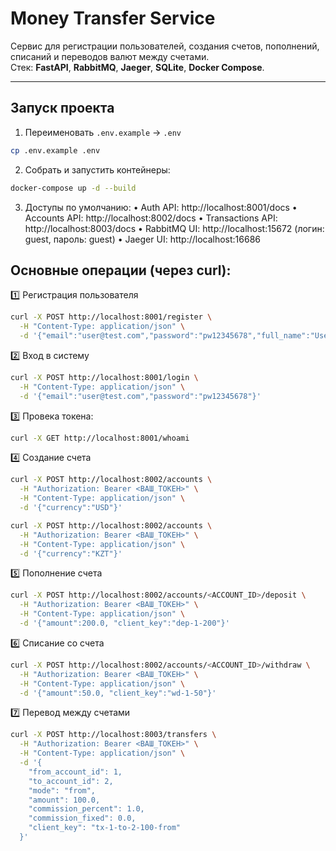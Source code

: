 # Money Transfer Service

Сервис для регистрации пользователей, создания счетов, пополнений, списаний и переводов валют между счетами.  
Стек: **FastAPI**, **RabbitMQ**, **Jaeger**, **SQLite**, **Docker Compose**.

---

## Запуск проекта

1. Переименовать `.env.example` → `.env`  
```bash
cp .env.example .env
```

2.	Собрать и запустить контейнеры:
```bash
docker-compose up -d --build
```

3. Доступы по умолчанию:
	•	Auth API: http://localhost:8001/docs
	•	Accounts API: http://localhost:8002/docs
	•	Transactions API: http://localhost:8003/docs
	•	RabbitMQ UI: http://localhost:15672 (логин: guest, пароль: guest)
	•	Jaeger UI: http://localhost:16686


## Основные операции (через curl):

1️⃣ Регистрация пользователя
```bash
curl -X POST http://localhost:8001/register \
  -H "Content-Type: application/json" \
  -d '{"email":"user@test.com","password":"pw12345678","full_name":"User Test"}'
```

2️⃣ Вход в систему
```bash
curl -X POST http://localhost:8001/login \
  -H "Content-Type: application/json" \
  -d '{"email":"user@test.com","password":"pw12345678"}'
```

3️⃣ Провека токена:
```bash
curl -X GET http://localhost:8001/whoami
```


4️⃣ Создание счета
```bash
curl -X POST http://localhost:8002/accounts \
  -H "Authorization: Bearer <ВАШ_ТОКЕН>" \
  -H "Content-Type: application/json" \
  -d '{"currency":"USD"}'
````

```bash  
curl -X POST http://localhost:8002/accounts \
  -H "Authorization: Bearer <ВАШ_ТОКЕН>" \
  -H "Content-Type: application/json" \
  -d '{"currency":"KZT"}'
```

5️⃣ Пополнение счета
```bash
curl -X POST http://localhost:8002/accounts/<ACCOUNT_ID>/deposit \
  -H "Authorization: Bearer <ВАШ_ТОКЕН>" \
  -H "Content-Type: application/json" \
  -d '{"amount":200.0, "client_key":"dep-1-200"}'
```

6️⃣ Списание со счета
```bash
curl -X POST http://localhost:8002/accounts/<ACCOUNT_ID>/withdraw \
  -H "Authorization: Bearer <ВАШ_ТОКЕН>" \
  -H "Content-Type: application/json" \
  -d '{"amount":50.0, "client_key":"wd-1-50"}'
```

7️⃣ Перевод между счетами
```bash
curl -X POST http://localhost:8003/transfers \
  -H "Authorization: Bearer <ВАШ_ТОКЕН>" \
  -H "Content-Type: application/json" \
  -d '{
    "from_account_id": 1,
    "to_account_id": 2,
    "mode": "from",
    "amount": 100.0,
    "commission_percent": 1.0,
    "commission_fixed": 0.0,
    "client_key": "tx-1-to-2-100-from"
  }'
```
